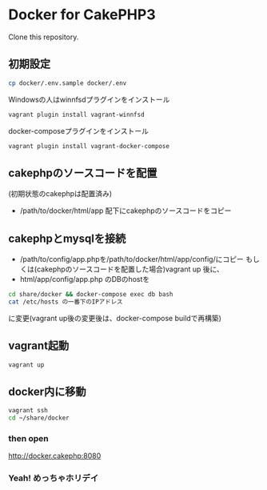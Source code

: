 # Docker for CakePHP3

Clone this repository.

初期設定
------------
```bash
cp docker/.env.sample docker/.env
```
Windowsの人はwinnfsdプラグインをインストール
```bash
vagrant plugin install vagrant-winnfsd
```
docker-composeプラグインをインストール
```bash
vagrant plugin install vagrant-docker-compose
```

cakephpのソースコードを配置
--------------------------------------
(初期状態のcakephpは配置済み)
* /path/to/docker/html/app 配下にcakephpのソースコードをコピー

cakephpとmysqlを接続
----------------------------
* /path/to/config/app.phpを/path/to/docker/html/app/config/にコピー
もしくは(cakephpのソースコードを配置した場合)vagrant up 後に、
* html/app/config/app.php のDBのhostを
```bash
cd share/docker && docker-compose exec db bash
cat /etc/hosts の一番下のIPアドレス
```
に変更(vagrant up後の変更後は、docker-compose buildで再構築)

vagrant起動
--------------
```bash
vagrant up
```

docker内に移動
--------------
```bash
vagrant ssh
cd ~/share/docker
```

### then open
http://docker.cakephp:8080

### Yeah! めっちゃホリデイ
